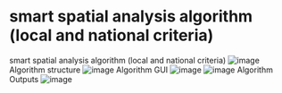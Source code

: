 # smart spatial analysis algorithm (local and national criteria)
smart spatial analysis algorithm (local and national criteria)
![image](https://user-images.githubusercontent.com/67192794/147089228-331c6b85-0759-41b1-9510-b72cfd8f6ff2.png)
Algorithm structure 
![image](https://user-images.githubusercontent.com/67192794/147089065-2e403a9c-e648-427d-8ad6-c99d2cfeae94.png)
Algorithm GUI
![image](https://user-images.githubusercontent.com/67192794/147089170-b8b9fc68-f40f-40e6-b056-69f3bda32057.png)
![image](https://user-images.githubusercontent.com/67192794/147089189-8d85b1df-128a-4f54-8e1a-339781fbf760.png)
Algorithm Outputs
![image](https://user-images.githubusercontent.com/67192794/147089109-2628f174-30f9-466c-aab0-15513ccad2a2.png)
